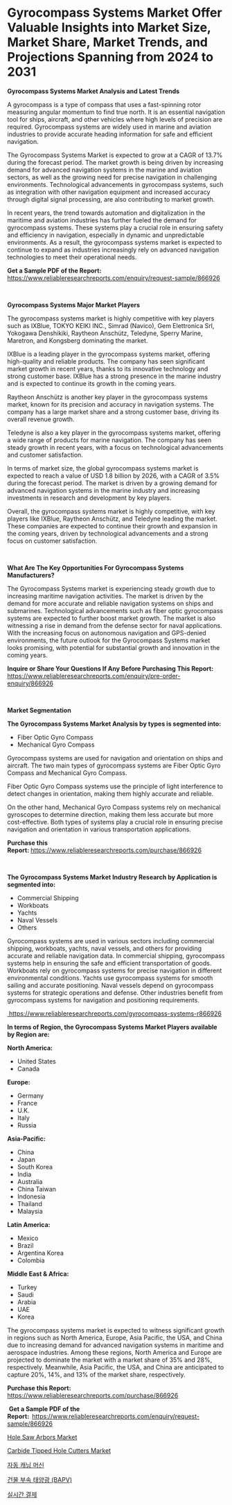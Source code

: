 <p><h1>Gyrocompass Systems Market Offer Valuable Insights into Market Size, Market Share, Market Trends, and Projections Spanning from 2024 to 2031</h1></p><p><strong>Gyrocompass Systems Market Analysis and Latest Trends</strong></p>
<p><p>A gyrocompass is a type of compass that uses a fast-spinning rotor measuring angular momentum to find true north. It is an essential navigation tool for ships, aircraft, and other vehicles where high levels of precision are required. Gyrocompass systems are widely used in marine and aviation industries to provide accurate heading information for safe and efficient navigation.</p><p>The Gyrocompass Systems Market is expected to grow at a CAGR of 13.7% during the forecast period. The market growth is being driven by increasing demand for advanced navigation systems in the marine and aviation sectors, as well as the growing need for precise navigation in challenging environments. Technological advancements in gyrocompass systems, such as integration with other navigation equipment and increased accuracy through digital signal processing, are also contributing to market growth.</p><p>In recent years, the trend towards automation and digitalization in the maritime and aviation industries has further fueled the demand for gyrocompass systems. These systems play a crucial role in ensuring safety and efficiency in navigation, especially in dynamic and unpredictable environments. As a result, the gyrocompass systems market is expected to continue to expand as industries increasingly rely on advanced navigation technologies to meet their operational needs.</p></p>
<p><strong>Get a Sample PDF of the Report:&nbsp;</strong> <a href="https://www.reliableresearchreports.com/enquiry/request-sample/866926">https://www.reliableresearchreports.com/enquiry/request-sample/866926</a></p>
<p>&nbsp;</p>
<p><strong>Gyrocompass Systems Major Market Players</strong></p>
<p><p>The gyrocompass systems market is highly competitive with key players such as IXBlue, TOKYO KEIKI INC., Simrad (Navico), Gem Elettronica Srl, Yokogawa Denshikiki, Raytheon Anschütz, Teledyne, Sperry Marine, Maretron, and Kongsberg dominating the market.</p><p>IXBlue is a leading player in the gyrocompass systems market, offering high-quality and reliable products. The company has seen significant market growth in recent years, thanks to its innovative technology and strong customer base. IXBlue has a strong presence in the marine industry and is expected to continue its growth in the coming years.</p><p>Raytheon Anschütz is another key player in the gyrocompass systems market, known for its precision and accuracy in navigation systems. The company has a large market share and a strong customer base, driving its overall revenue growth.</p><p>Teledyne is also a key player in the gyrocompass systems market, offering a wide range of products for marine navigation. The company has seen steady growth in recent years, with a focus on technological advancements and customer satisfaction.</p><p>In terms of market size, the global gyrocompass systems market is expected to reach a value of USD 1.8 billion by 2026, with a CAGR of 3.5% during the forecast period. The market is driven by a growing demand for advanced navigation systems in the marine industry and increasing investments in research and development by key players.</p><p>Overall, the gyrocompass systems market is highly competitive, with key players like IXBlue, Raytheon Anschütz, and Teledyne leading the market. These companies are expected to continue their growth and expansion in the coming years, driven by technological advancements and a strong focus on customer satisfaction.</p></p>
<p>&nbsp;</p>
<p><strong>What Are The Key Opportunities For Gyrocompass Systems Manufacturers?</strong></p>
<p><p>The Gyrocompass Systems market is experiencing steady growth due to increasing maritime navigation activities. The market is driven by the demand for more accurate and reliable navigation systems on ships and submarines. Technological advancements such as fiber optic gyrocompass systems are expected to further boost market growth. The market is also witnessing a rise in demand from the defense sector for naval applications. With the increasing focus on autonomous navigation and GPS-denied environments, the future outlook for the Gyrocompass Systems market looks promising, with potential for substantial growth and innovation in the coming years.</p></p>
<p><strong>Inquire or Share Your Questions If Any Before Purchasing This Report:</strong> <a href="https://www.reliableresearchreports.com/enquiry/pre-order-enquiry/866926">https://www.reliableresearchreports.com/enquiry/pre-order-enquiry/866926</a></p>
<p>&nbsp;</p>
<p><strong>Market Segmentation</strong></p>
<p><strong>The Gyrocompass Systems Market Analysis by types is segmented into:</strong></p>
<p><ul><li>Fiber Optic Gyro Compass</li><li>Mechanical Gyro Compass</li></ul></p>
<p><p>Gyrocompass systems are used for navigation and orientation on ships and aircraft. The two main types of gyrocompass systems are Fiber Optic Gyro Compass and Mechanical Gyro Compass. </p><p>Fiber Optic Gyro Compass systems use the principle of light interference to detect changes in orientation, making them highly accurate and reliable. </p><p>On the other hand, Mechanical Gyro Compass systems rely on mechanical gyroscopes to determine direction, making them less accurate but more cost-effective. Both types of systems play a crucial role in ensuring precise navigation and orientation in various transportation applications.</p></p>
<p><strong>Purchase this Report:&nbsp;</strong><a href="https://www.reliableresearchreports.com/purchase/866926">https://www.reliableresearchreports.com/purchase/866926</a></p>
<p>&nbsp;</p>
<p><strong>The Gyrocompass Systems Market Industry Research by Application is segmented into:</strong></p>
<p><ul><li>Commercial Shipping</li><li>Workboats</li><li>Yachts</li><li>Naval Vessels</li><li>Others</li></ul></p>
<p><p>Gyrocompass systems are used in various sectors including commercial shipping, workboats, yachts, naval vessels, and others for providing accurate and reliable navigation data. In commercial shipping, gyrocompass systems help in ensuring the safe and efficient transportation of goods. Workboats rely on gyrocompass systems for precise navigation in different environmental conditions. Yachts use gyrocompass systems for smooth sailing and accurate positioning. Naval vessels depend on gyrocompass systems for strategic operations and defense. Other industries benefit from gyrocompass systems for navigation and positioning requirements.</p></p>
<p><a href="https://www.reliableresearchreports.com/gyrocompass-systems-r866926">&nbsp;https://www.reliableresearchreports.com/gyrocompass-systems-r866926</a></p>
<p><strong>In terms of Region, the Gyrocompass Systems Market Players available by Region are:</strong></p>
<p>
    <p> <strong> North America: </strong>
        <ul>
            <li>United States</li>
            <li>Canada</li>
        </ul>
        </p> 
    <p> <strong> Europe: </strong>
        <ul>
            <li>Germany</li>
            <li>France</li>
            <li>U.K.</li>
            <li>Italy</li>
            <li>Russia</li>
        </ul>
        </p> 
    <p> <strong> Asia-Pacific: </strong>
        <ul>
            <li>China</li>
            <li>Japan</li>
            <li>South Korea</li>
            <li>India</li>
            <li>Australia</li>
            <li>China Taiwan</li>
            <li>Indonesia</li>
            <li>Thailand</li>
            <li>Malaysia</li>
        </ul>
        </p> 
    <p> <strong> Latin America: </strong>
        <ul>
            <li>Mexico</li>
            <li>Brazil</li>
            <li>Argentina Korea</li>
            <li>Colombia</li>
        </ul>
        </p> 
    <p> <strong> Middle East & Africa: </strong>
        <ul>
            <li>Turkey</li>
            <li>Saudi</li>
            <li>Arabia</li>
            <li>UAE</li>
            <li>Korea</li>
        </ul>
    </p>
    </p>
<p><p>The gyrocompass systems market is expected to witness significant growth in regions such as North America, Europe, Asia Pacific, the USA, and China due to increasing demand for advanced navigation systems in maritime and aerospace industries. Among these regions, North America and Europe are projected to dominate the market with a market share of 35% and 28%, respectively. Meanwhile, Asia Pacific, the USA, and China are anticipated to capture 20%, 14%, and 13% of the market share, respectively.</p></p>
<p><strong>Purchase this Report: </strong><a href="https://www.reliableresearchreports.com/purchase/866926">https://www.reliableresearchreports.com/purchase/866926</a></p>
<p>&nbsp;<strong>Get a Sample PDF of the Report:&nbsp;&nbsp;</strong><a href="https://www.reliableresearchreports.com/enquiry/request-sample/866926">https://www.reliableresearchreports.com/enquiry/request-sample/866926</a></p>
<p><strong></strong></p>
<p><p><a href="https://github.com/JameTravis/Market-Research-Report-List-5/blob/main/hole-saw-arbors-market.md">Hole Saw Arbors Market</a></p><p><a href="https://github.com/alwa8650/Market-Research-Report-List-1/blob/main/carbide-tipped-hole-cutters-market.md">Carbide Tipped Hole Cutters Market</a></p><p><a href="https://github.com/alpinestartsekian/Market-Research-Report-List-1/blob/main/9079996167377.md">자동 캐닝 머신</a></p><p><a href="https://medium.com/@alexemumu2022/2024%EB%85%84%EB%B6%80%ED%84%B0-2031%EB%85%84%EA%B9%8C%EC%A7%80-%EC%9D%98-cagr%EB%A1%9C-%EC%84%B1%EC%9E%A5%ED%95%98%EB%8A%94-building-attached-photovoltaics-bapv-%EC%8B%9C%EC%9E%A5-%EA%B7%9C%EB%AA%A8%EC%97%90-%EB%8C%80%ED%95%9C-%ED%86%B5%EC%B0%B0%EB%A0%A5-a3d008e97dce">건물 부속 태양광 (BAPV)</a></p><p><a href="https://medium.com/@munchkin678568/2024%EB%85%84%EB%B6%80%ED%84%B0-2031%EB%85%84%EA%B9%8C%EC%A7%80-%EA%B8%80%EB%A1%9C%EB%B2%8C-%EC%A0%84%EB%A7%9D%EA%B3%BC-%EB%AF%B8%EB%9E%98-%EC%A0%84%EB%A7%9D%EC%97%90%EC%84%9C-%EC%8B%A4%EC%8B%9C%EA%B0%84-%EA%B2%B0%EC%A0%9C-%EC%8B%9C%EC%9E%A5%EC%9D%98-%EC%8B%A0%ED%9D%A5-%ED%8A%B8%EB%A0%8C%EB%93%9C-5d5d7c45e0f6">실시간 결제</a></p></p>